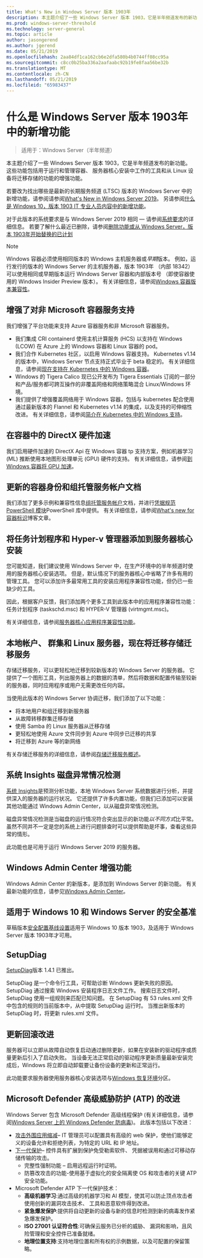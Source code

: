 ```yaml
---
title: What's New in Windows Server 版本 1903年
description: 本主题介绍了一些 Windows Server 版本 1903，它是半年频道发布的新功能。
ms.prod: windows-server-threshold
ms.technology: server-general
ms.topic: article
author: jasongerend
ms.author: jgerend
ms.date: 05/21/2019
ms.openlocfilehash: 2aa84df1ca162cb6e2dfa580b4b0744ff08cc95a
ms.sourcegitcommit: c8cc0b25ba336a2aafaabc92b19fe8faa56be32b
ms.translationtype: MT
ms.contentlocale: zh-CN
ms.lasthandoff: 05/21/2019
ms.locfileid: "65983437"
---
```

# <a name="whats-new-in-windows-server-version-1903"></a>什么是 Windows Server 版本 1903年中的新增功能

>适用于：Windows Server（半年频道）

本主题介绍了一些 Windows Server 版本 1903，它是半年频道发布的新功能。 这些功能包括用于运行和管理容器、 服务器核心安装中工作的工具和从 Linux 设备将迁移存储的功能的增强功能。

若要改为找出哪些是最新的长期服务频道 (LTSC) 版本的 Windows Server 中的新增功能，请参阅请参阅[What's New in Windows Server 2019](../get-started-19/whats-new-19.md)。 另请参阅[什么是 Windows 10，版本 1903 IT 专业人员内容中的新增功能](https://docs.microsoft.com/windows/whats-new/whats-new-windows-10-version-1903)。

对于此版本的系统要求是与 Windows Server 2019 相同 — 请参阅[系统要求](../get-started-19/sys-reqs-19.md)的详细信息。 若要了解什么最近已删除，请参阅[删除功能或从 Windows Server，版本 1903年开始替换的已计划](../get-started-19/removed-features-1903.md)

> [!NOTE]
> Windows 容器必须使用相同版本的 Windows 主机服务器或*早期*版本。 例如，运行发行的版本的 Windows Server 的主机服务器，版本 1903年 （内部 18342） 可以使用相同或早期版本运行 Windows Server 容器和内部版本号 （即使容器使用的 Windows Insider Preview 版本）。 有关详细信息，请参阅[Windows 容器版本兼容性](https://docs.microsoft.com/virtualization/windowscontainers/deploy-containers/version-compatibility)。

## <a name="enhanced-support-for-non-microsoft-container-services"></a>增强了对非 Microsoft 容器服务支持

我们增强了平台功能来支持 Azure 容器服务和非 Microsoft 容器服务。

- 我们集成 CRI containerd 使用主机计算服务 (HCS) 以支持在 Windows (LCOW) 在 Azure 上的 Windows 容器和 Linux 容器的 pod。
- 我们合作 Kubernetes 社区，以启用 Windows 容器支持。 Kubernetes v1.14 的版本中，Windows Server 节点支持正式毕业于 beta 稳定的。 有关详细信息，请参阅[现在支持在 Kubernetes 中的 Windows 容器](https://cloudblogs.microsoft.com/opensource/2019/03/25/windows-server-containers-now-supported-kubernetes/)。
- Windows 的 Tigera Calico 现已公开发布为 Tigera Essentials 订阅的一部分和产品/服务都可跨互操作的非覆盖网络和网络策略混合 Linux/Windows 环境。
- 我们提供了增强覆盖网络用于 Windows 容器，包括与 kubernetes 配合使用通过最新版本的 Flannel 和 Kubernetes v1.14 的集成，以及支持的可伸缩性改进。 有关详细信息，请参阅[简介在 Kubernetes 中的 Windows 支持](https://kubernetes.io/docs/setup/windows/)。

## <a name="directx-hardware-acceleration-in-containers"></a>在容器中的 DirectX 硬件加速

我们启用硬件加速的 DirectX Api 在 Windows 容器 tp 支持方案，例如机器学习 (ML) 推断使用本地图形处理单元 (GPU) 硬件的支持。 有关详细信息，请参阅[到 Windows 容器将 GPU 加速](https://techcommunity.microsoft.com/t5/Containers/Bringing-GPU-acceleration-to-Windows-containers/ba-p/393939)。

## <a name="updated-container-identity-and-group-managed-service-account-documentation"></a>更新的容器身份和组托管服务帐户文档

我们添加了更多示例和兼容性信息[组托管服务帐户](https://docs.microsoft.com/virtualization/windowscontainers/manage-containers/manage-serviceaccounts)文档，并进行[凭据规范 PowerShell 模块](https://www.powershellgallery.com/packages/CredentialSpec)PowerShell 库中提供。 有关详细信息，请参阅[What's new for 容器标识](https://techcommunity.microsoft.com/t5/Containers/What-s-new-for-container-identity/ba-p/389151)博客文章。

## <a name="add-task-scheduler-and-hyper-v-manager-to-server-core-installations"></a>将任务计划程序和 Hyper-v 管理器添加到服务器核心安装

您可能知道，我们建议使用 Windows Server 中，在生产环境中的半年频道时使用的服务器核心安装选项。 但是，默认情况下的服务器核心中省略了许多有用的管理工具。 您可以添加许多最常用工具的安装应用程序兼容性功能，但仍已一些缺少的工具。

因此，根据客户反馈，我们添加两个更多工具到此版本中的应用程序兼容性功能：任务计划程序 (taskschd.msc) 和 HYPER-V 管理器 (virtmgmt.msc)。

有关详细信息，请参阅[服务器核心应用程序兼容性功能](../get-started-19/install-fod-19.md)。

## <a name="storage-migration-service-now-migrates-local-accounts-clusters-and-linux-servers"></a>本地帐户、 群集和 Linux 服务器，现在将迁移存储迁移服务

存储迁移服务，可以更轻松地迁移到较新版本的 Windows Server 的服务器。 它提供了一个图形工具，列出服务器上的数据的清单，然后将数据和配置传输至较新的服务器，同时应用程序或用户无需更改任何内容。

当使用此版本的 Windows Server 协调迁移，我们添加了以下功能：

- 将本地用户和组迁移到新服务器
- 从故障转移群集迁移存储
- 使用 Samba 的 Linux 服务器从迁移存储
- 更轻松地使用 Azure 文件同步到 Azure 中同步已迁移的共享
- 将迁移到 Azure 等的新网络

有关存储迁移服务的详细信息，请参阅[存储迁移服务概述](../storage/storage-migration-service/overview.md)。

## <a name="system-insights-disk-anomaly-detection"></a>系统 Insights 磁盘异常情况检测

[系统 Insights](../manage/system-insights/overview.md)是预测分析功能，本地 Windows Server 系统数据进行分析，并提供深入的服务器的运行状况。 它还提供了许多内置功能，但我们已添加可以安装其他功能通过 Windows Admin Center，以从磁盘异常情况检测。

磁盘异常情况检测是当磁盘的运行情况符合突出显示的新功能*以不同方式*比平常。 虽然不同并不一定是您的系统上进行问题排查时可以提供帮助是坏事，查看这些异常的情形。

此功能也是可用于运行 Windows Server 2019 的服务器。

## <a name="windows-admin-center-enhancements"></a>Windows Admin Center 增强功能

Windows Admin Center 的新版本，是添加到 Windows Server 的新功能。 有关最新功能的信息，请参见[Windows Admin Center](../manage/windows-admin-center/understand/windows-admin-center.md)。

## <a name="security-baseline-for-windows-10-and-windows-server"></a>适用于 Windows 10 和 Windows Server 的安全基准

草稿版本[安全配置基线设置](https://blogs.technet.microsoft.com/secguide/2019/04/24/security-baseline-draft-for-windows-10-v1903-and-windows-server-v1903/)适用于 Windows 10 版本 1903，及适用于 Windows Server 版本 1903年才可用。

## <a name="setupdiag"></a>SetupDiag
[SetupDiag](https://docs.microsoft.com/windows/deployment/upgrade/setupdiag)版本 1.4.1 已推出。

SetupDiag 是一个命令行工具，可帮助诊断 Windows 更新失败的原因。 SetupDiag 通过搜索 Windows 安装程序日志文件工作。 搜索日志文件时，SetupDiag 使用一组规则来匹配已知问题。 在 SetupDiag 有 53 rules.xml 文件中包含的规则的当前版本中，从中提取 SetupDiag 运行时。 当推出新版本的 SetupDiag 时，将更新 rules.xml 文件。

## <a name="update-rollback-improvements"></a>更新回滚改进

服务器可以立即从故障自动恢复启动通过删除更新，如果在安装新的驱动程序或质量更新后引入了启动失败。 当设备无法正常启动的驱动程序更新质量最新安装完成后，Windows 将立即自动卸载要让备份设备的更新和正常运行。

此功能要求服务器使用服务器核心安装选项与[Windows 恢复环境](https://docs.microsoft.com/windows-hardware/manufacture/desktop/windows-recovery-environment--windows-re--technical-reference)分区。

## <a name="microsoft-defender-advanced-threat-protection-atp-improvements"></a>Microsoft Defender 高级威胁防护 (ATP) 的改进

Windows Server 包含 Microsoft Defender 高级线程保护 (有关详细信息，请参阅[Windows Server 上的 Windows Defender 防病毒](https://docs.microsoft.com/windows/security/threat-protection/windows-defender-antivirus/windows-defender-antivirus-on-windows-server-2016))。 此版本包括以下改进：

- [攻击外围应用缩减](https://docs.microsoft.com/windows/security/threat-protection/windows-defender-atp/overview-attack-surface-reduction)– IT 管理员可以配置具有高级的 web 保护，使他们能够定义的设备允许和拒绝列表，为特定的 URL 和 IP 地址。
- [下一代保护](https://docs.microsoft.com/windows/security/threat-protection/windows-defender-antivirus/windows-defender-antivirus-in-windows-10)– 控件具有扩展到保护免受勒索软件、 凭据被误用和通过可移动存储传输的攻击。
    - 完整性强制功能 – 启用远程运行时证明。
    - 防篡改攻击的功能-使用基于虚拟化的安全隔离使 OS 和攻击者的关键 ATP 安全功能。
- Microsoft Defender ATP 下一代保护技术：
    - **高级机器学习**:通过高级的机器学习和 AI 模型，使其可以防止顶点攻击者使用创新的漏洞攻击技术、 工具和恶意软件得到改进。
    - **紧急爆发保护**:提供将自动更新的设备与新的信息时检测到新的病毒发作紧急爆发保护。
    - **ISO 27001 认证符合性**:可确保云服务已分析的威胁、 漏洞和影响，且风险管理和安全控件已准备就绪。
    - **地理位置支持**:支持地理位置和所有权的示例数据，以及可配置的保留策略。